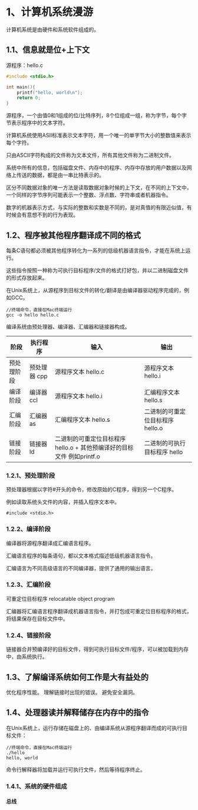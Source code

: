 # 1、计算机系统漫游
计算机系统是由硬件和系统软件组成的。



## 1.1、信息就是位+上下文

源程序：hello.c

```c
#include <stdio.h>

int main(){
	printf("hello, world\n");
	return 0;
}
```

源程序，一个由值0和1组成的位/比特序列，8个位组成一组，称为字节，每个字节表示程序中的文本字符。

计算机系统使用ASII标准表示文本字符，用一个唯一的单字节大小的整数值来表示每个字符。

只由ASCII字符构成的文件称为文本文件，所有其他文件称为二进制文件。

系统中所有的信息，包括磁盘文件、内存中的程序、内存中存放的用户数据以及网络上传送的数据，都是由一串比特表示的。

区分不同数据对象的唯一方法是读取数据对象时候的上下文，在不同的上下文中，一个同样的字节序列可能表示一个整数、浮点数、字符串或者机器指令。

数字的机器表示方式，与实际的整数和实数是不同的，是对真值的有限近似值，有时候会有意想不到的行为表现。


## 1.2、程序被其他程序翻译成不同的格式

每条C语句都必须被其他程序转化为一系列的低级机器语言指令，才能在系统上运行。

这些指令按照一种称为可执行目标程序/文件的格式打好包，并以二进制磁盘文件的形式存放起来。

在Unix系统上，从源程序到目标文件的转化/翻译是由编译器驱动程序完成的，例如GCC。

```
//终端命令，直接在Mac终端运行
gcc -o hello hello.c
```

编译系统由预处理器、编译器、汇编器和链接器构成。

|阶段|执行程序|输入|输出|
|----|----|----|----|
|预处理阶段|预处理器 cpp|源程序文本 hello.c|源程序文本 hello.i|
|编译阶段|编译器 ccl|源程序文本 hello.i|汇编程序文本 hello.s|
|汇编阶段|汇编器 as|汇编程序文本 hello.s|二进制的可重定位目标程序 hello.o|
|链接阶段|链接器 ld|二进制的可重定位目标程序 hello.o + 其他预编译好的目标文件 例如printf.o|二进制的可执行目标程序 hello|

### 1.2.1、预处理阶段
预处理器根据以字符#开头的命令，修改原始的C程序，得到另一个C程序。

例如读取系统头文件的内容，并插入程序文本中。
```
#include <stdio.h>
```

### 1.2.2、编译阶段
编译器将源程序翻译成汇编语言程序。

汇编语言程序的每条语句，都以文本格式描述低级机器语言指令。

汇编语言为不同高级语言的不同编译器，提供了通用的输出语言。

### 1.2.3、汇编阶段
可重定位目标程序 relocatable object program

汇编器将汇编语言程序翻译成机器语言指令，并打包成可重定位目标程序的格式，将结果保存在目标文件中。

### 1.2.4、链接阶段

链接器合并预编译好的目标文件，得到可执行目标文件/程序，可以被加载到内存中，由系统执行。



## 1.3、了解编译系统如何工作是大有益处的
优化程序性能。
理解链接时出现的错误。
避免安全漏洞。

## 1.4、处理器读并解释储存在内存中的指令
在Unix系统上，运行存储在磁盘上的、由编译系统从源程序翻译而成的可执行目标文件：
```
//终端命令，直接在Mac终端运行
./hello
hello, world
```
命令行解释器将加载并运行可执行文件，然后等待程序终止。

### 1.4.1、系统的硬件组成

#### 总线


